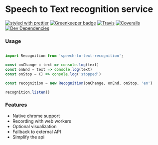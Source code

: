 # Speech to Text recognition service

[![styled with prettier](https://img.shields.io/badge/styled_with-prettier-ff69b4.svg)](https://github.com/prettier/prettier)
[![Greenkeeper badge](https://badges.greenkeeper.io/puemos/speech-to-text-recognition.svg)](https://greenkeeper.io/)
[![Travis](https://img.shields.io/travis/puemos/speech-to-text-recognition.svg)](https://travis-ci.org/puemos/speech-to-text-recognition)
[![Coveralls](https://img.shields.io/coveralls/puemos/speech-to-text-recognition.svg)](https://coveralls.io/github/puemos/speech-to-text-recognition)
[![Dev Dependencies](https://david-dm.org/puemos/speech-to-text-recognition/dev-status.svg)](www.n.n)


### Usage

```js

import Recognition from 'speech-to-text-recognition';

const onChange = text => console.log(text)
const onEnd = text => console.log(text)
const onStop = () => console.log('stopped')

const recognition = new Recognition(onChange, onEnd, onStop, 'en')

recognition.listen()

```

### Features

- Native chrome support
- Recording with web workers
- Optional visualization
- Fallback to external API
- Simplify the api
